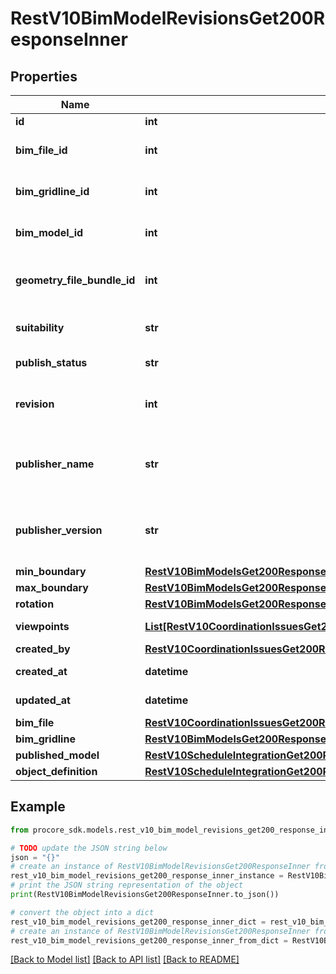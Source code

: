 # RestV10BimModelRevisionsGet200ResponseInner


## Properties

Name | Type | Description | Notes
------------ | ------------- | ------------- | -------------
**id** | **int** | ID | [optional] 
**bim_file_id** | **int** | ID of the associated BIM File | [optional] 
**bim_gridline_id** | **int** | ID of the associated Gridline | [optional] 
**bim_model_id** | **int** | ID of the associated BIM Model | [optional] 
**geometry_file_bundle_id** | **int** | ID of the associated geometry file bundle | [optional] 
**suitability** | **str** | Suitability of the revision | [optional] 
**publish_status** | **str** | Status of the revision | [optional] 
**revision** | **int** | The sequential revision count | [optional] 
**publisher_name** | **str** | Name of application publishing the model revision | [optional] 
**publisher_version** | **str** | Version of application publishing the model revision | [optional] 
**min_boundary** | [**RestV10BimModelsGet200ResponseInnerOneOf1CurrentRevisionMinBoundary**](RestV10BimModelsGet200ResponseInnerOneOf1CurrentRevisionMinBoundary.md) |  | [optional] 
**max_boundary** | [**RestV10BimModelsGet200ResponseInnerOneOf1CurrentRevisionMinBoundary**](RestV10BimModelsGet200ResponseInnerOneOf1CurrentRevisionMinBoundary.md) |  | [optional] 
**rotation** | [**RestV10BimModelsGet200ResponseInnerOneOf1CurrentRevisionMinBoundary**](RestV10BimModelsGet200ResponseInnerOneOf1CurrentRevisionMinBoundary.md) |  | [optional] 
**viewpoints** | [**List[RestV10CoordinationIssuesGet200ResponseInnerAllOfViewpointsInner]**](RestV10CoordinationIssuesGet200ResponseInnerAllOfViewpointsInner.md) | An array of viewpoints | [optional] 
**created_by** | [**RestV10CoordinationIssuesGet200ResponseInnerAllOfAssignee**](RestV10CoordinationIssuesGet200ResponseInnerAllOfAssignee.md) |  | [optional] 
**created_at** | **datetime** | Created date | [optional] 
**updated_at** | **datetime** | Updated date | [optional] 
**bim_file** | [**RestV10CoordinationIssuesGet200ResponseInnerAllOfCoordinationIssueFile**](RestV10CoordinationIssuesGet200ResponseInnerAllOfCoordinationIssueFile.md) |  | [optional] 
**bim_gridline** | [**RestV10BimModelsGet200ResponseInnerOneOf1CurrentRevisionBimGridline**](RestV10BimModelsGet200ResponseInnerOneOf1CurrentRevisionBimGridline.md) |  | [optional] 
**published_model** | [**RestV10ScheduleIntegrationGet200ResponseInnerFile**](RestV10ScheduleIntegrationGet200ResponseInnerFile.md) |  | [optional] 
**object_definition** | [**RestV10ScheduleIntegrationGet200ResponseInnerFile**](RestV10ScheduleIntegrationGet200ResponseInnerFile.md) |  | [optional] 

## Example

```python
from procore_sdk.models.rest_v10_bim_model_revisions_get200_response_inner import RestV10BimModelRevisionsGet200ResponseInner

# TODO update the JSON string below
json = "{}"
# create an instance of RestV10BimModelRevisionsGet200ResponseInner from a JSON string
rest_v10_bim_model_revisions_get200_response_inner_instance = RestV10BimModelRevisionsGet200ResponseInner.from_json(json)
# print the JSON string representation of the object
print(RestV10BimModelRevisionsGet200ResponseInner.to_json())

# convert the object into a dict
rest_v10_bim_model_revisions_get200_response_inner_dict = rest_v10_bim_model_revisions_get200_response_inner_instance.to_dict()
# create an instance of RestV10BimModelRevisionsGet200ResponseInner from a dict
rest_v10_bim_model_revisions_get200_response_inner_from_dict = RestV10BimModelRevisionsGet200ResponseInner.from_dict(rest_v10_bim_model_revisions_get200_response_inner_dict)
```
[[Back to Model list]](../README.md#documentation-for-models) [[Back to API list]](../README.md#documentation-for-api-endpoints) [[Back to README]](../README.md)


